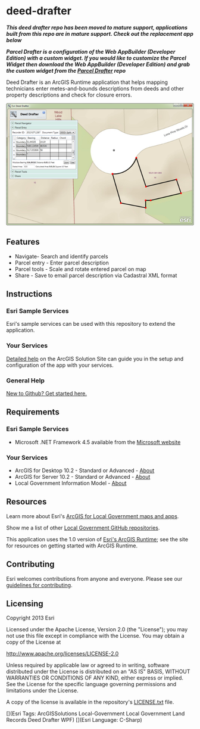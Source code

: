 deed-drafter
============

***This deed drafter repo has been moved to mature support, applications built from this repo are in mature support. Check out the replacement app below***

***Parcel Drafter is a configuration of the Web AppBuilder (Developer Edition) with a custom widget. If you would like to customize the Parcel Widget then download the Web AppBuilder (Developer Edition) and grab the custom widget from the [Parcel Drafter](https://github.com/Esri/parcel-drafter) repo***

Deed Drafter is an ArcGIS Runtime application that helps mapping technicians enter metes-and-bounds descriptions from deeds and other property descriptions and check for closure errors.

![Image of Deed Drafter application](deed-drafter.png "Deed Drafter application")

## Features

* Navigate- Search and identify parcels
* Parcel entry - Enter parcel description
* Parcel tools - Scale and rotate entered parcel on map
* Share - Save to email parcel description via Cadastral XML format

## Instructions

### Esri Sample Services

Esri's sample services can be used with this repository to extend the application.

### Your Services

[Detailed help](http://solutions.arcgis.com/local-government/help/deed-drafter/)
on the ArcGIS Solution Site can guide you in the setup and configuration of the app with your services.

### General Help
[New to Github? Get started here.](http://htmlpreview.github.com/?https://github.com/Esri/esri.github.com/blob/master/help/esri-getting-to-know-github.html)

## Requirements

### Esri Sample Services

* Microsoft .NET Framework 4.5 available from the [Microsoft website](http://www.microsoft.com/en-us/download/details.aspx?id=30653)

### Your Services

* ArcGIS for Desktop 10.2 - Standard or Advanced - [About](http://www.esri.com/software/arcgis/arcgis-for-desktop)
* ArcGIS for Server 10.2 - Standard or Advanced - [About](http://www.esri.com/software/arcgis/arcgisserver)
* Local Government Information Model - [About](http://solutions.arcgis.com/local-government/help/local-government-information-model/)

## Resources

Learn more about Esri's [ArcGIS for Local Government maps and apps](http://solutions.arcgis.com/local-government/).

Show me a list of other [Local Government GitHub repositories](http://esri.github.io/#Local-Government).

This application uses the 1.0 version of
[Esri's ArcGIS Runtime](http://www.esri.com/software/arcgis/runtime/features/);
see the site for resources on getting started with ArcGIS Runtime.

## Contributing

Esri welcomes contributions from anyone and everyone. 
Please see our [guidelines for contributing](https://github.com/esri/contributing).

## Licensing

Copyright 2013 Esri

Licensed under the Apache License, Version 2.0 (the "License");
you may not use this file except in compliance with the License.
You may obtain a copy of the License at

   http://www.apache.org/licenses/LICENSE-2.0

Unless required by applicable law or agreed to in writing, software
distributed under the License is distributed on an "AS IS" BASIS,
WITHOUT WARRANTIES OR CONDITIONS OF ANY KIND, either express or implied.
See the License for the specific language governing permissions and
limitations under the License.

A copy of the license is available in the repository's
[LICENSE.txt](LICENSE.txt) file.


[](Esri Tags: ArcGISSolutions Local-Government Local Government Land Records Deed Drafter WPF)
[](Esri Language: C-Sharp)
